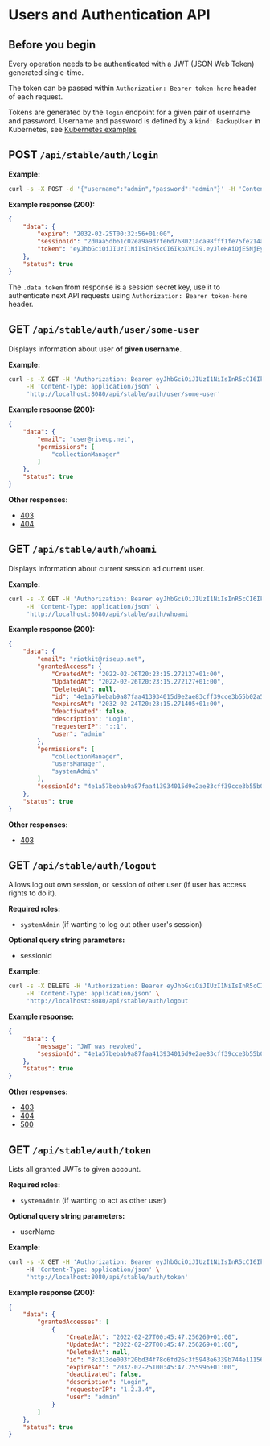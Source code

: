 Users and Authentication API
============================

## Before you begin

Every operation needs to be authenticated with a JWT (JSON Web Token) generated single-time.

The token can be passed within `Authorization: Bearer token-here` header of each request.

Tokens are generated by the `login` endpoint for a given pair of username and password. Username and password is defined by a `kind: BackupUser` in Kubernetes, see [Kubernetes examples](../../examples)


## POST `/api/stable/auth/login`

**Example:**

```bash
curl -s -X POST -d '{"username":"admin","password":"admin"}' -H 'Content-Type: application/json' 'http://localhost:8080/api/stable/auth/login'
```

**Example response (200):**

```json
{
    "data": {
        "expire": "2032-02-25T00:32:56+01:00",
        "sessionId": "2d0aa5db61c02ea9a9d7fe6d768021aca98fff1fe75fe214a65ccd6926bb8b77",
        "token": "eyJhbGciOiJIUzI1NiIsInR5cCI6IkpXVCJ9.eyJleHAiOjE5NjEyNzgzNzYsImxvZ2luIjoiYWRtaW4iLCJvcmlnX2lhdCI6MTY0NTkxODM3Nn0.my0WXXMxKCetkomtzRDNIKLWUm4cJ2gxyUCkuAHT6M4"
    },
    "status": true
}
```

The `.data.token` from response is a session secret key, use it to authenticate next API requests using `Authorization: Bearer token-here` header.

## GET `/api/stable/auth/user/some-user`

Displays information about user **of given username**.

**Example:**

```bash
curl -s -X GET -H 'Authorization: Bearer eyJhbGciOiJIUzI1NiIsInR5cCI6IkpXVCJ9.eyJleHAiOjE5NjEyNjMzOTUsImxvZ2luIjoiYWRtaW4iLCJvcmlnX2lhdCI6MTY0NTkwMzM5NX0.kV0baqRJ5DI-0ZSmES2zQTlIlNsd9RZz9DZvQYD7jDc' \
     -H 'Content-Type: application/json' \
     'http://localhost:8080/api/stable/auth/user/some-user'
```

**Example response (200):**

```json
{
    "data": {
        "email": "user@riseup.net",
        "permissions": [
            "collectionManager"
        ]
    },
    "status": true
}
```

**Other responses:**
- [403](../common-responses.md)
- [404](../common-responses.md)


## GET `/api/stable/auth/whoami`

Displays information about current session ad current user.

**Example:**

```bash
curl -s -X GET -H 'Authorization: Bearer eyJhbGciOiJIUzI1NiIsInR5cCI6IkpXVCJ9.eyJleHAiOjE5NjEyNjMzOTUsImxvZ2luIjoiYWRtaW4iLCJvcmlnX2lhdCI6MTY0NTkwMzM5NX0.kV0baqRJ5DI-0ZSmES2zQTlIlNsd9RZz9DZvQYD7jDc' \
     -H 'Content-Type: application/json' \
     'http://localhost:8080/api/stable/auth/whoami'
```

**Example response (200):**

```json
{
    "data": {
        "email": "riotkit@riseup.net",
        "grantedAccess": {
            "CreatedAt": "2022-02-26T20:23:15.272127+01:00",
            "UpdatedAt": "2022-02-26T20:23:15.272127+01:00",
            "DeletedAt": null,
            "id": "4e1a57bebab9a87faa413934015d9e2ae83cff39cce3b55b02a55e68392964b3",
            "expiresAt": "2032-02-24T20:23:15.271405+01:00",
            "deactivated": false,
            "description": "Login",
            "requesterIP": "::1",
            "user": "admin"
        },
        "permissions": [
            "collectionManager",
            "usersManager",
            "systemAdmin"
        ],
        "sessionId": "4e1a57bebab9a87faa413934015d9e2ae83cff39cce3b55b02a55e68392964b3"
    },
    "status": true
}
```

**Other responses:**
- [403](../common-responses.md)

## GET `/api/stable/auth/logout`

Allows log out own session, or session of other user (if user has access rights to do it).

**Required roles:**
- `systemAdmin` (if wanting to log out other user's session)

**Optional query string parameters:**
- sessionId

**Example:**

```bash
curl -s -X DELETE -H 'Authorization: Bearer eyJhbGciOiJIUzI1NiIsInR5cCI6IkpXVCJ9.eyJleHAiOjE5NjEyNjMzOTUsImxvZ2luIjoiYWRtaW4iLCJvcmlnX2lhdCI6MTY0NTkwMzM5NX0.kV0baqRJ5DI-0ZSmES2zQTlIlNsd9RZz9DZvQYD7jDc' \
     -H 'Content-Type: application/json' \
     'http://localhost:8080/api/stable/auth/logout'
```

**Example response:**

```json
{
    "data": {
        "message": "JWT was revoked",
        "sessionId": "4e1a57bebab9a87faa413934015d9e2ae83cff39cce3b55b02a55e68392964b3"
    },
    "status": true
}
```

**Other responses:**
- [403](../common-responses.md)
- [404](../common-responses.md)
- [500](../common-responses.md)


## GET `/api/stable/auth/token`

Lists all granted JWTs to given account.

**Required roles:**
- `systemAdmin` (if wanting to act as other user)

**Optional query string parameters:**
- userName

**Example:**

```bash
curl -s -X GET -H 'Authorization: Bearer eyJhbGciOiJIUzI1NiIsInR5cCI6IkpXVCJ9.eyJleHAiOjE5NjEyNzkxNDcsImxvZ2luIjoiYWRtaW4iLCJvcmlnX2lhdCI6MTY0NTkxOTE0N30.f8ANZup-rifDwTVUNsm9dEFerOjLh2Wsqz8IBw0j3zk' \ 
     -H 'Content-Type: application/json' \
     'http://localhost:8080/api/stable/auth/token'
```

**Example response (200):**

```json
{
    "data": {
        "grantedAccesses": [
            {
                "CreatedAt": "2022-02-27T00:45:47.256269+01:00",
                "UpdatedAt": "2022-02-27T00:45:47.256269+01:00",
                "DeletedAt": null,
                "id": "8c313de003f20bd34f78c6fd26c3f5943e6339b744e111569d9ed1d121796839",
                "expiresAt": "2032-02-25T00:45:47.255996+01:00",
                "deactivated": false,
                "description": "Login",
                "requesterIP": "1.2.3.4",
                "user": "admin"
            }
        ]
    },
    "status": true
}
```

